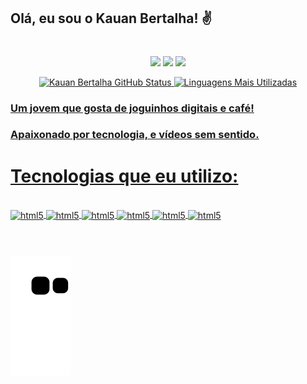 ## Olá, eu sou o Kauan Bertalha! ✌️
#
<div align="center">
<a href="https://www.linkedin.com/in/kauanbertalha" target="_blank"><img src="https://img.shields.io/badge/-LinkedIn-%230077B5?style=for-the-badge&logo=linkedin&logoColor=white" target="_blank"></a> 
<a href="https://www.youtube.com/channel/UC6SmK6OuU0FQavGXNkl7ITA" target="_blank"><img src="https://img.shields.io/badge/YouTube-FF0000?style=for-the-badge&logo=youtube&logoColor=white" target="_blank"></a>
<a href="https://www.instagram.com/kbertalha" target="_blank"><img src="https://img.shields.io/badge/-Instagram-%23E4405F?style=for-the-badge&logo=instagram&logoColor=white" target="_blank"></a>
 
  <a href="https://github.com/berkhz">

![Kauan Bertalha GitHub Status](https://github-readme-stats.vercel.app/api?username=berkhz&show_icons=true&theme=radical)
![Linguagens Mais Utilizadas](https://github-readme-stats.vercel.app/api/top-langs/?username=berkhz&layout=compact&langs_count=7&theme=radical)
 
</div>


### Um jovem que gosta de joguinhos digitais e café!
### Apaixonado por tecnologia, e vídeos sem sentido.
#
# Tecnologias que eu utilizo:

<div style="display: inline_block"><br/>
    <img align="center" alt="html5" src="https://img.shields.io/badge/HTML5-E34F26?style=for-the-badge&logo=html5&logoColor=white" />
     <img align="center" alt="html5" src="https://img.shields.io/badge/CSS3-1572B6?style=for-the-badge&logo=css3&logoColor=white" />
      <img align="center" alt="html5" src="https://img.shields.io/badge/JavaScript-F7DF1E?style=for-the-badge&logo=javascript&logoColor=black" />
       <img align="center" alt="html5" src="https://img.shields.io/badge/C-00599C?style=for-the-badge&logo=c&logoColor=white" />
        <img align="center" alt="html5" src="https://img.shields.io/badge/C%23-239120?style=for-the-badge&logo=c-sharp&logoColor=white" />
        <img align="center" alt="html5" src="https://img.shields.io/badge/Bootstrap-563D7C?style=for-the-badge&logo=bootstrap&logoColor=white" />
</div><br/>

# 

<div> 
 
  ![Snake animation](https://github.com/berkhz/berkhz/blob/output/github-contribution-grid-snake.svg)

</div>
